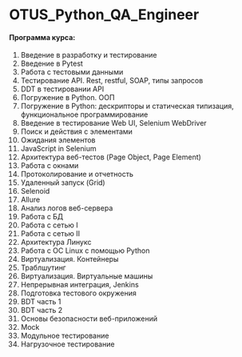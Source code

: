 # OTUS_Python_QA_Engineer


#### Программа курса:
1. Введение в разработку и тестирование 
2. Введение в Pytest 
3. Работа с тестовыми данными 
4. Тестирование API. Rest, restful, SOAP, типы запросов 
5. DDT в тестировании API
6. Погружение в Python. ООП 
7. Погружение в Python: дескрипторы и статическая типизация, функциональное программирование
8. Введение в тестирование Web UI, Selenium WebDriver 
9. Поиск и действия с элементами 
10. Ожидания элементов 
11. JavaScript in Selenium 
12. Архитектура веб-тестов (Page Object, Page Element) 
13. Работа с окнами 
14. Протоколирование и отчетность 
15. Удаленный запуск (Grid)
16. Selenoid 
17. Allure 
18. Анализ логов веб-сервера 
19. Работа с БД 
20. Работа с сетью I
21. Работа с сетью II 
22. Архитектура Линукс
23. Работа с ОС Linux с помощью Python 
24. Виртуализация. Контейнеры 
25. Траблшутинг
26. Виртуализация. Виртуальные машины
27. Непрерывная интеграция, Jenkins 
28. Подготовка тестового окружения 
29. BDT часть 1 
30. BDT часть 2 
31. Основы безопасности веб-приложений
32. Mock
33. Модульное тестирование
34. Нагрузочное тестирование
